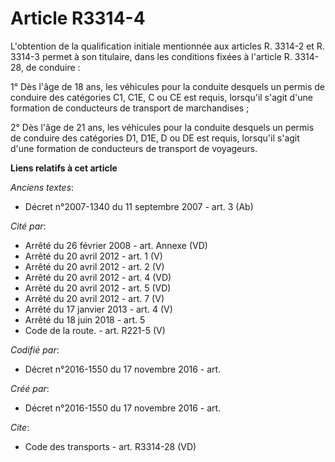 # Article R3314-4

L'obtention de la qualification initiale mentionnée aux articles R. 3314-2 et R. 3314-3 permet à son titulaire, dans les
conditions fixées à l'article R. 3314-28, de conduire : 

1° Dès l'âge de 18 ans, les véhicules pour la conduite desquels un permis de conduire des catégories C1, C1E, C ou CE est
requis, lorsqu'il s'agit d'une formation de conducteurs de transport de marchandises ; 

2° Dès l'âge de 21 ans, les véhicules pour la conduite desquels un permis de conduire des catégories D1, D1E, D ou DE est
requis, lorsqu'il s'agit d'une formation de conducteurs de transport de voyageurs.

**Liens relatifs à cet article**

_Anciens textes_:

  - Décret n°2007-1340 du 11 septembre 2007 - art. 3 (Ab)

_Cité par_:

  - Arrêté du 26 février 2008 - art. Annexe (VD)
  - Arrêté du 20 avril 2012 - art. 1 (V)
  - Arrêté du 20 avril 2012 - art. 2 (V)
  - Arrêté du 20 avril 2012 - art. 4 (VD)
  - Arrêté du 20 avril 2012 - art. 5 (VD)
  - Arrêté du 20 avril 2012 - art. 7 (V)
  - Arrêté du 17 janvier 2013 - art. 4 (V)
  - Arrêté du 18 juin 2018 - art. 5
  - Code de la route. - art. R221-5 (V)

_Codifié par_:

  - Décret n°2016-1550 du 17 novembre 2016 - art.

_Créé par_:

  - Décret n°2016-1550 du 17 novembre 2016 - art.

_Cite_:

  - Code des transports - art. R3314-28 (VD)
